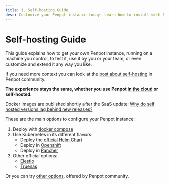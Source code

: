 ```yaml
---
title: 1. Self-hosting Guide
desc: Customize your Penpot instance today. Learn how to install with Elestio, Docker, or Kubernetes from the technical guide for self-hosting options.
---
```


# Self-hosting Guide

This guide explains how to get your own Penpot instance, running on a machine you control,
to test it, use it by you or your team, or even customize and extend it any way you like.

If you need more context you can look at the <a
href="https://community.penpot.app/t/self-hosting-penpot-i/2336" target="_blank">post
about self-hosting</a> in Penpot community.

<strong>The experience stays the same, whether you use
Penpot <a href="https://design.penpot.app" target="_blank">in the cloud</a>
or self-hosted.</strong>

<p class="advice">
Docker images are published shortly after the SaaS update:
<a href="https://community.penpot.app/t/why-do-self-hosted-versions-lag-behind-new-releases/9897" target="_blank">Why do self hosted versions lag behind new releases?</a>
</p>

These are the main options to configure your Penpot instance:

1. Deploy with [docker compose][2]
2. Use Kubernetes in its different flavors:
    - Deploy the [official Helm Chart][3]
    - Deploy in [Openshift][4]
    - Deploy in [Rancher][5]
3. Other official options:
    - [Elestio][6]
    - [Truenas][7]

Or you can try [other options][1], offered by Penpot community.

[1]: /technical-guide/getting-started/unofficial-options/
[2]: /technical-guide/getting-started/docker/
[3]: /technical-guide/getting-started/kubernetes/
[4]: /technical-guide/getting-started/kubernetes/#using-openshift%3F
[5]: /technical-guide/getting-started/kubernetes/#using-rancher%3F
[6]: /technical-guide/getting-started/elestio/
[7]: https://apps.truenas.com/catalog/penpot/
